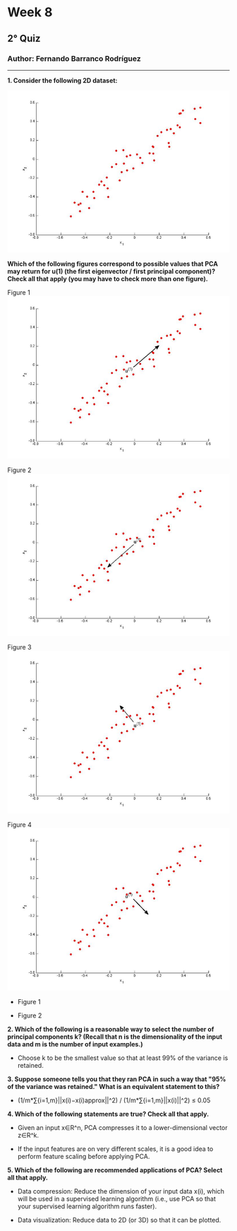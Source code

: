 ﻿# Week 8

## 2° Quiz

### Author: Fernando Barranco Rodríguez

---

**1. Consider the following 2D dataset:**

![plot of plot1](figures/plot1.jpg)

**Which of the following figures correspond to possible values that PCA may return for u(1) (the first eigenvector / first principal component)? Check all that apply (you may have to check more than one figure).**

Figure 1
![plot of plot1](figures/plot1_1.jpg)

Figure 2
![plot of plot1](figures/plot1_2.jpg)

Figure 3
![plot of plot1](figures/plot1_3.jpg)

Figure 4
![plot of plot1](figures/plot1_4.jpg)

* Figure 1

* Figure 2

**2. Which of the following is a reasonable way to select the number of principal components k? (Recall that n is the dimensionality of the input data and m is the number of input examples.)**

* Choose k to be the smallest value so that at least 99% of the variance is retained.

**3. Suppose someone tells you that they ran PCA in such a way that "95% of the variance was retained." What is an equivalent statement to this?**

* (1/m*∑{i=1,m}||x(i)−x(i)approx||^2) / (1/m*∑{i=1,m}||x(i)||^2) ≤ 0.05

**4. Which of the following statements are true? Check all that apply.**

* Given an input x∈R^n, PCA compresses it to a lower-dimensional vector z∈R^k.

* If the input features are on very different scales, it is a good idea to perform feature scaling before applying PCA.

**5. Which of the following are recommended applications of PCA? Select all that apply.**

* Data compression: Reduce the dimension of your input data x(i), which will be used in a supervised learning algorithm (i.e., use PCA so that your supervised learning algorithm runs faster).

* Data visualization: Reduce data to 2D (or 3D) so that it can be plotted.


